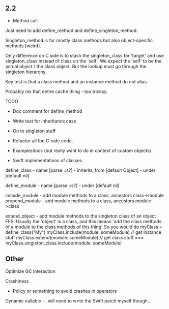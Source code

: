 ## 2.2

* Method call

Just need to add define_method and define_singleton_method.

Singleton_method is for mostly class methods but also object-specific
methods [weird].

Only difference on C side is to stash the singleton_class for 'target'
and use singleton_class instead of class on the 'self'.
We expect the 'self' to be the actual object / the class object.  But the
lookup must go through the singleton hierarchy.

Key test is that a class method and an instance method do not alias.

Probably nix that entire cache thing - too tricksy.

TODO
* Doc comment for define_method
* Write test for inheritance case
* On to singleton stuff
* Refactor all the C-side code.
* Example/docs (but really want to do in context of custom objects)

* Swift implementations of classes

define_class - name [parse ::s?]
             - inherits_from [default Object]
             - under [default nil]

define_module - name [parse ::s?]
              - under [default nil]

include_module - add module methods to a class, ancestors class->module
prepend_module - add module methods to a class, ancestors module->class

extend_object - add module methods to the singleton class of an object
                FFS.  Usually the 'object' is a class, and this means
                'add the class methods of a module to the class methods
                 of this thing'
                So you would do
                myClass = define_class("My")
                myClass.include(module: someModule) // get instance stuff
                myClass.extend(module: someModule) // get class stuff
                === myClass.singleton_class.include(module: someModule)



## Other

Optimize GC interaction

Crashiness
* Policy or something to avoid crashes in operators

Dynamic callable -- will need to write the Swift patch myself though...
